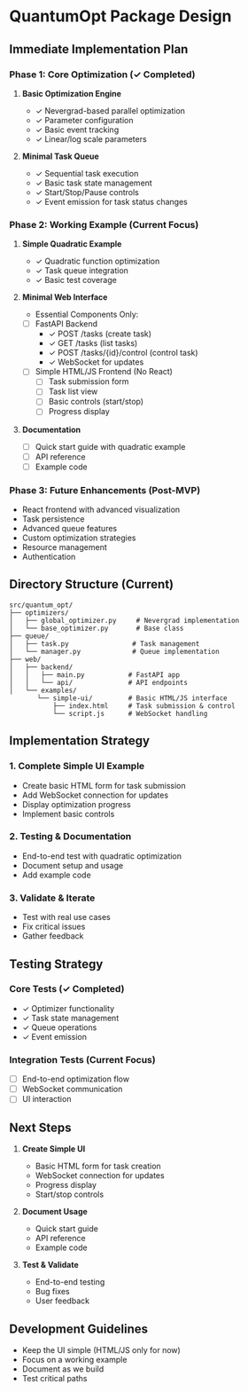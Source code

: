 # QuantumOpt Package Design

## Immediate Implementation Plan

### Phase 1: Core Optimization (✓ Completed)
1. **Basic Optimization Engine**
   - ✓ Nevergrad-based parallel optimization
   - ✓ Parameter configuration
   - ✓ Basic event tracking
   - ✓ Linear/log scale parameters

2. **Minimal Task Queue**
   - ✓ Sequential task execution
   - ✓ Basic task state management
   - ✓ Start/Stop/Pause controls
   - ✓ Event emission for task status changes

### Phase 2: Working Example (Current Focus)
1. **Simple Quadratic Example**
   - ✓ Quadratic function optimization
   - ✓ Task queue integration
   - ✓ Basic test coverage

2. **Minimal Web Interface**
   - Essential Components Only:
   - [ ] FastAPI Backend
     - ✓ POST /tasks (create task)
     - ✓ GET /tasks (list tasks)
     - ✓ POST /tasks/{id}/control (control task)
     - ✓ WebSocket for updates
   - [ ] Simple HTML/JS Frontend (No React)
     - [ ] Task submission form
     - [ ] Task list view
     - [ ] Basic controls (start/stop)
     - [ ] Progress display

3. **Documentation**
   - [ ] Quick start guide with quadratic example
   - [ ] API reference
   - [ ] Example code

### Phase 3: Future Enhancements (Post-MVP)
- React frontend with advanced visualization
- Task persistence
- Advanced queue features
- Custom optimization strategies
- Resource management
- Authentication

## Directory Structure (Current)

```
src/quantum_opt/
├── optimizers/
│   ├── global_optimizer.py     # Nevergrad implementation
│   └── base_optimizer.py       # Base class
├── queue/
│   ├── task.py                # Task management
│   └── manager.py             # Queue implementation
├── web/
│   ├── backend/
│   │   ├── main.py           # FastAPI app
│   │   └── api/              # API endpoints
│   └── examples/
       └── simple-ui/         # Basic HTML/JS interface
           ├── index.html     # Task submission & control
           └── script.js      # WebSocket handling
```

## Implementation Strategy

### 1. Complete Simple UI Example
- Create basic HTML form for task submission
- Add WebSocket connection for updates
- Display optimization progress
- Implement basic controls

### 2. Testing & Documentation
- End-to-end test with quadratic optimization
- Document setup and usage
- Add example code

### 3. Validate & Iterate
- Test with real use cases
- Fix critical issues
- Gather feedback

## Testing Strategy

### Core Tests (✓ Completed)
- ✓ Optimizer functionality
- ✓ Task state management
- ✓ Queue operations
- ✓ Event emission

### Integration Tests (Current Focus)
- [ ] End-to-end optimization flow
- [ ] WebSocket communication
- [ ] UI interaction

## Next Steps

1. **Create Simple UI**
   - Basic HTML form for task creation
   - WebSocket connection for updates
   - Progress display
   - Start/stop controls

2. **Document Usage**
   - Quick start guide
   - API reference
   - Example code

3. **Test & Validate**
   - End-to-end testing
   - Bug fixes
   - User feedback

## Development Guidelines
- Keep the UI simple (HTML/JS only for now)
- Focus on a working example
- Document as we build
- Test critical paths 